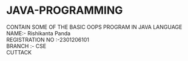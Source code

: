 # JAVA-PROGRAMMING
CONTAIN SOME OF THE BASIC OOPS PROGRAM IN JAVA LANGUAGE <BR>
NAME:- Rishikanta Panda <BR>
REGISTRATION NO :-2301206101<BR>
BRANCH :- CSE <BR>
CUTTACK
